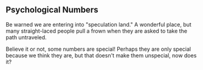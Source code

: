## Psychological Numbers

Be warned we are entering into "speculation land." A wonderful place, but many straight-laced people pull a frown when they are asked to take the path untraveled.

Believe it or not, some numbers are special! Perhaps they are only special because we think they are, but that doesn't make them unspecial, now does it?
